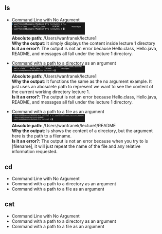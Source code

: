 ## ls
- Command Line with No Argument<br>
<img src="ls.png" width = 50% height = 50%><br>
**Absolute path**: /Users/wanfranek/lecture1<br>
**Why the output**: It simply displays the content inside lecture 1 directory<br>
**Is it an error?**: The output is not an error because Hello.class, Hello.java, README, and messages all fall under the lecture 1 directory.



- Command with a path to a directory as an argument<br>
<img src="ls_directory.png" width = 50% height = 50%><br>
**Absolute path**: /Users/wanfranek/lecture1<br>
**Why the output**: It functions the same as the no argument example. It just uses an abosulete path to represent we want to see the content of the current working directory lecture 1.<br>
**Is it an error?**: The output is not an error because Hello.class, Hello.java, README, and messages all fall under the lecture 1 directory.



- Command with a path to a file as an argument<br>
<img src="ls_file.png" width = 50% height = 50%><br>
**Absolute path**: /Users/wanfranek/lecture1/README<br>
**Why the output**: ls shows the content of a directory, but the argument here is the path to a filename.<br>
**Is it an error?**: The output is not an error because when you try to ls [filename], it will just repeat the name of the file and any relative information requested.


  
## cd
- Command Line with No Argument<br>
- Command with a path to a directory as an argument<br>
- Command with a path to a file as an argument<br>
## cat
- Command Line with No Argument<br>
- Command with a path to a directory as an argument<br>
- Command with a path to a file as an argument<br>

